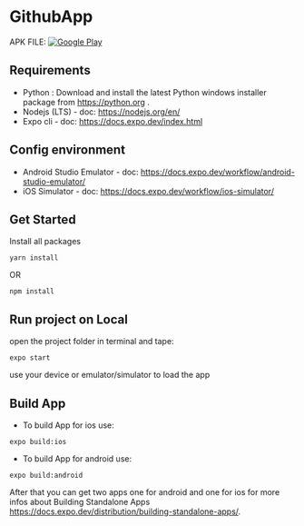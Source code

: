 # GithubApp

APK FILE:
[![Google Play](https://logo-marque.com/wp-content/uploads/2020/11/Google-Play-Embleme.png)](https://exp-shell-app-assets.s3.us-west-1.amazonaws.com/android/%40elhoussineaitezouine/GithubApp-6f8bde7072094d15b3f23ac5ca1508e9-signed.apk)

## Requirements

* Python : Download and install the latest Python windows installer package from https://python.org .
* Nodejs (LTS) - doc: https://nodejs.org/en/
* Expo cli - doc: https://docs.expo.dev/index.html

## Config environment

* Android Studio Emulator - doc: https://docs.expo.dev/workflow/android-studio-emulator/
* iOS Simulator - doc: https://docs.expo.dev/workflow/ios-simulator/

## Get Started

Install all packages

```
yarn install
```
OR
```
npm install
```

## Run project on Local

open the project folder in terminal and tape:

```
expo start
```

use your device or emulator/simulator to load the app

## Build App

* To build App for ios use:

```
expo build:ios
```

* To build App for android use: 

```
expo build:android
```

After that you can get two apps one for android and one for ios for more infos about Building Standalone Apps https://docs.expo.dev/distribution/building-standalone-apps/.